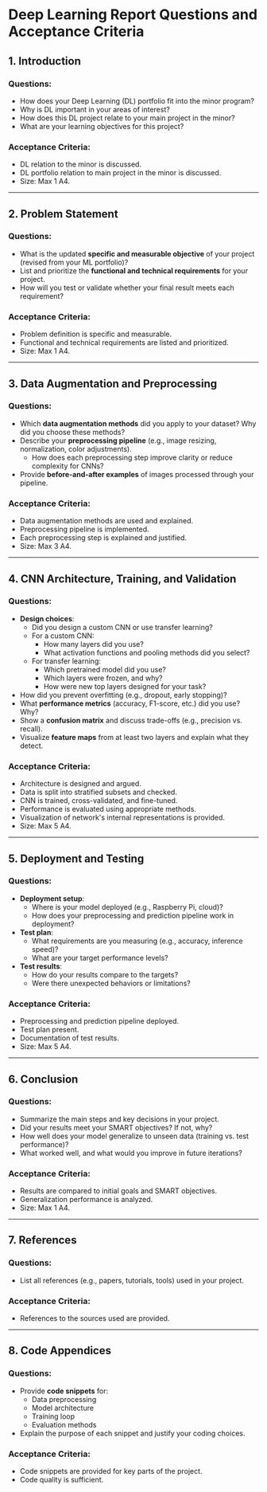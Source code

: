 # Deep Learning Report Questions and Acceptance Criteria

## 1. Introduction

### Questions:
- How does your Deep Learning (DL) portfolio fit into the minor program?  
- Why is DL important in your areas of interest?  
- How does this DL project relate to your main project in the minor?  
- What are your learning objectives for this project?  

### Acceptance Criteria:
- DL relation to the minor is discussed.
- DL portfolio relation to main project in the minor is discussed.
- Size: Max 1 A4.

---

## 2. Problem Statement

### Questions:
- What is the updated **specific and measurable objective** of your project (revised from your ML portfolio)?  
- List and prioritize the **functional and technical requirements** for your project.  
- How will you test or validate whether your final result meets each requirement?  

### Acceptance Criteria:
- Problem definition is specific and measurable.
- Functional and technical requirements are listed and prioritized.
- Size: Max 1 A4.

---

## 3. Data Augmentation and Preprocessing

### Questions:
- Which **data augmentation methods** did you apply to your dataset? Why did you choose these methods?  
- Describe your **preprocessing pipeline** (e.g., image resizing, normalization, color adjustments).  
  - How does each preprocessing step improve clarity or reduce complexity for CNNs?  
- Provide **before-and-after examples** of images processed through your pipeline.  

### Acceptance Criteria:
- Data augmentation methods are used and explained.
- Preprocessing pipeline is implemented.
- Each preprocessing step is explained and justified.
- Size: Max 3 A4.

---

## 4. CNN Architecture, Training, and Validation

### Questions:
- **Design choices**:  
  - Did you design a custom CNN or use transfer learning?  
  - For a custom CNN:  
    - How many layers did you use?  
    - What activation functions and pooling methods did you select?  
  - For transfer learning:  
    - Which pretrained model did you use?  
    - Which layers were frozen, and why?  
    - How were new top layers designed for your task?  
- How did you prevent overfitting (e.g., dropout, early stopping)?  
- What **performance metrics** (accuracy, F1-score, etc.) did you use? Why?  
- Show a **confusion matrix** and discuss trade-offs (e.g., precision vs. recall).  
- Visualize **feature maps** from at least two layers and explain what they detect.  

### Acceptance Criteria:
- Architecture is designed and argued.
- Data is split into stratified subsets and checked.
- CNN is trained, cross-validated, and fine-tuned.
- Performance is evaluated using appropriate methods.
- Visualization of network's internal representations is provided.
- Size: Max 5 A4.

---

## 5. Deployment and Testing

### Questions:
- **Deployment setup**:  
  - Where is your model deployed (e.g., Raspberry Pi, cloud)?  
  - How does your preprocessing and prediction pipeline work in deployment?  
- **Test plan**:  
  - What requirements are you measuring (e.g., accuracy, inference speed)?  
  - What are your target performance levels?  
- **Test results**:  
  - How do your results compare to the targets?  
  - Were there unexpected behaviors or limitations?  

### Acceptance Criteria:
- Preprocessing and prediction pipeline deployed.
- Test plan present.
- Documentation of test results.
- Size: Max 5 A4.

---

## 6. Conclusion

### Questions:
- Summarize the main steps and key decisions in your project.  
- Did your results meet your SMART objectives? If not, why?  
- How well does your model generalize to unseen data (training vs. test performance)?  
- What worked well, and what would you improve in future iterations?  

### Acceptance Criteria:
- Results are compared to initial goals and SMART objectives.
- Generalization performance is analyzed.
- Size: Max 1 A4.

---

## 7. References

### Questions:
- List all references (e.g., papers, tutorials, tools) used in your project.  

### Acceptance Criteria:
- References to the sources used are provided.

---

## 8. Code Appendices

### Questions:
- Provide **code snippets** for:  
  - Data preprocessing  
  - Model architecture  
  - Training loop  
  - Evaluation methods  
- Explain the purpose of each snippet and justify your coding choices.  

### Acceptance Criteria:
- Code snippets are provided for key parts of the project.
- Code quality is sufficient.
